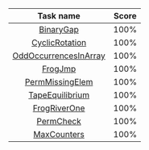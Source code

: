 | Task name | Score |
| :---: | :---: |
| [BinaryGap](https://app.codility.com/programmers/lessons/1-iterations/binary_gap/) | 100% |
| [CyclicRotation](https://app.codility.com/programmers/lessons/2-arrays/cyclic_rotation/) | 100% |
| [OddOccurrencesInArray](https://app.codility.com/programmers/lessons/2-arrays/odd_occurrences_in_array/) | 100% |
| [FrogJmp](https://app.codility.com/programmers/lessons/3-time_complexity/frog_jmp/) | 100% |
| [PermMissingElem](https://app.codility.com/programmers/lessons/3-time_complexity/perm_missing_elem/) | 100% |
| [TapeEquilibrium](https://app.codility.com/programmers/lessons/3-time_complexity/tape_equilibrium/) | 100% |
| [FrogRiverOne](https://app.codility.com/programmers/lessons/4-counting_elements/frog_river_one/) | 100% |
| [PermCheck](https://app.codility.com/programmers/lessons/4-counting_elements/perm_check/) | 100% |
| [MaxCounters](https://app.codility.com/programmers/lessons/4-counting_elements/max_counters/) | 100% |
